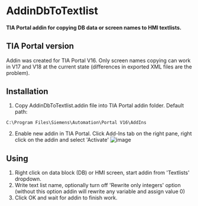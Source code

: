 # AddinDbToTextlist

#### TIA Portal addin for copying DB data or screen names to HMI textlists.

## TIA Portal version

Addin was created for TIA Portal V16. Only screen names copying can work in V17 and V18 at the current state (differences in exported XML files are the problem).

## Installation

1. Copy AddinDbToTextlist.addin file into TIA Portal addin folder. Default path:
```
C:\Program Files\Siemens\Automation\Portal V16\AddIns
```
2. Enable new addin in TIA Portal. Click Add-Ins tab on the right pane, right click on the addin and select 'Activate'
![image](https://github.com/miloszzzz/AddinDbToTextlist/assets/79056094/dec180fb-d8c2-46c8-9ee1-82533f7798f4)

## Using

1. Right click on data block (DB) or HMI screen, start addin from 'Textlists' dropdown.
2. Write text list name, optionally turn off 'Rewrite only integers' option (without this option addin will rewrite any variable and assign value 0)
3. Click OK and wait for addin to finish work.

